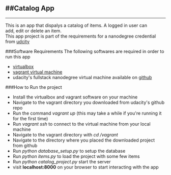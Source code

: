 ##Catalog App
------------
___

This is an app that dispalys a catalog of items. A logged in user can  
add, edit or delete an item.  
This app project is part of the requirements for a nanodegree credential  
from [udcity](www.udacity.com)

###Software Requirements
The following softwares are required in order to run this app
* [virtualbox](https://www.virtualbox.org)
* [vagrant virtual machine](http://vagrantup.com)
* udacity's fullstack nanodegree virtual machine available on [github](http://github.com/udacity/fullstack-nanodegree-vm)

###How to Run the project
* Install the virtualbox and vagrant software on your machine  
* Navigate to the vagrant directory you downloaded from udacity's github repo  
* Run the command _vagrant up_ (this may take a while if you're running it for the first time)  
* Run _vagrant ssh_ to connect to the virtual machine from your local machine  
* Navigate to the vagrant directory with _cd /vagrant_  
* Navigate to the directory where you placed the downloaded project from github  
* Run _python database\_setup.py_ to setup the database  
* Run _python items.py_ to load the project with some few items  
* Run _python catalog\_project.py_ start the server  
* visit **localhost:8000** on your browser to start interacting with the app 


